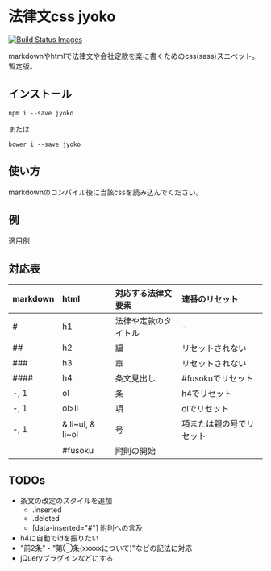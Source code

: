 # 法律文css jyoko
[![Build Status Images](https://travis-ci.org/KamataRyo/jyoko.svg)](https://travis-ci.org/KamataRyo/jyoko)

markdownやhtmlで法律文や会社定款を楽に書くためのcss(sass)スニペット。暫定版。

## インストール

    npm i --save jyoko
または

    bower i --save jyoko

## 使い方
markdownのコンパイル後に当該cssを読み込んでください。
    <link rel="stylesheet" href="path/to/the/module/style.css">

## 例
[適用例](https://kamataryo.github.io/jyoko/)

## 対応表

|markdown|html|対応する法律文要素|連番のリセット|
|:--|:--|:--|:--|
|#|h1|法律や定款のタイトル|-|
|##|h2|編|リセットされない|
|###|h3|章|リセットされない|
|####|h4|条文見出し|#fusokuでリセット|
|-, 1|ol|条|h4でリセット|
|-, 1|ol>li|項|olでリセット|
|-, 1|& li~ul, & li~ol|号|項または親の号でリセット|
||#fusoku|附則の開始||

## TODOs
- 条文の改定のスタイルを追加
    + .inserted
    + .deleted
    + [data-inserted="#"] 附則への言及
- h4に自動でidを振りたい
- "前2条"・"第◯条(xxxxxについて)"などの記法に対応
- jQueryプラグインなどにする
